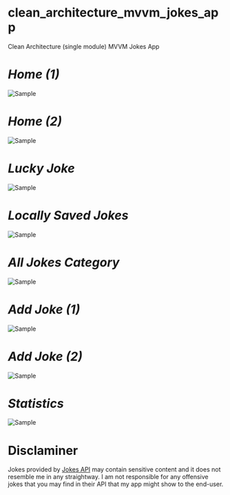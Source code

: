 # clean_architecture_mvvm_jokes_app
Clean Architecture (single module) MVVM Jokes App

# *Home (1)*
![Sample](https://i.imgur.com/brsTqtC.png)

# *Home (2)*
![Sample](https://i.imgur.com/82tfiAh.png)

# *Lucky Joke*
![Sample](https://i.imgur.com/cLisQki.png)

# *Locally Saved Jokes*
![Sample](https://i.imgur.com/7qm4mjE.png)

# *All Jokes Category*
![Sample](https://i.imgur.com/VZoDDAc.png)

# *Add Joke (1)*
![Sample](https://i.imgur.com/U9bDYOL.png)

# *Add Joke (2)*
![Sample](https://i.imgur.com/GVCfCU0.png)

# *Statistics*
![Sample](https://i.imgur.com/SdKQqm6.png)

# Disclaminer
Jokes provided by [Jokes API](https://sv443.net/jokeapi/v2/) may contain sensitive content and it does not resemble me in any straightway. I am not responsible for any offensive jokes that you may find in their API that my app might show to the end-user.
